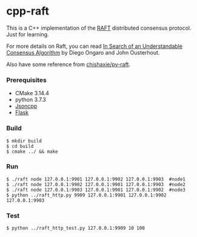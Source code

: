 # cpp-raft 

This is a C++ implementation of the [RAFT](https://raft.github.io/) distributed consensus protocol. Just for learning. 

For more details on Raft, you can read [In Search of an Understandable Consensus Algorithm](https://raft.github.io/raft.pdf) by Diego Ongaro and John Ousterhout.  

Also have some reference from [chishaxie/py-raft](chishaxie/py-raft).

### Prerequisites

- CMake 3.14.4
- python 3.7.3
- [Jsoncpp](https://github.com/open-source-parsers/jsoncpp)
- [Flask](http://flask.pocoo.org/)

### Build
```shell
$ mkdir build 
$ cd build
$ cmake ../ && make
```

### Run

```shell
$ ./raft node 127.0.0.1:9901 127.0.0.1:9902 127.0.0.1:9903  #node1
$ ./raft node 127.0.0.1:9902 127.0.0.1:9901 127.0.0.1:9903	#node2
$ ./raft node 127.0.0.1:9903 127.0.0.1:9901 127.0.0.1:9902	#node3
$ python ../raft_http.py 9909 127.0.0.1:9901 127.0.0.1:9902 127.0.0.1:9903
```

### Test

```shell
$ python ../raft_http_test.py 127.0.0.1:9909 10 100
```


